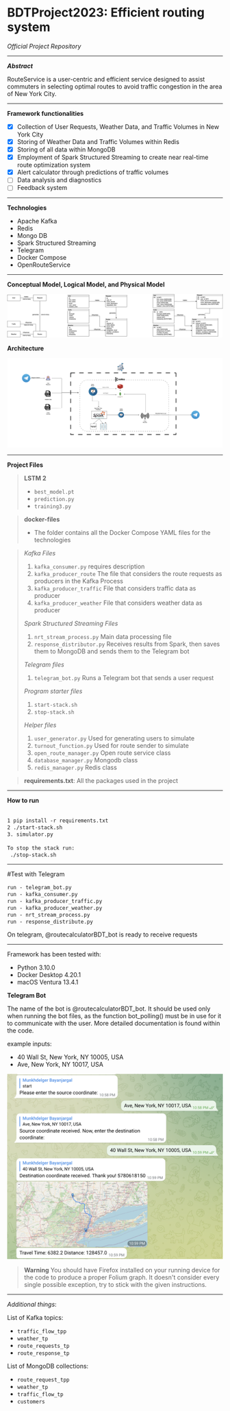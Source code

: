 # BDTProject2023: Efficient routing system
_Official Project Repository_

---

_**Abstract**_

RouteService is a user-centric and efficient service designed to assist commuters in selecting optimal routes to avoid traffic congestion in the area of New York City.

---

**Framework functionalities**

- [x] Collection of User Requests, Weather Data, and Traffic Volumes in New York City
- [x] Storing of Weather Data and Traffic Volumes within Redis
- [x] Storing of all data within MongoDB
- [x] Employment of Spark Structured Streaming to create near real-time route optimization system
- [x] Alert calculator through predictions of traffic volumes
- [ ] Data analysis and diagnostics
- [ ] Feedback system

---

**Technologies**

- Apache Kafka
- Redis
- Mongo DB
- Spark Structured Streaming
- Telegram
- Docker Compose
- OpenRouteService

---
**Conceptual Model, Logical Model, and Physical Model**

![alt text](Figures/data_models.drawio.png)

**Architecture**

![alt text](Figures/Archit.png)

---

**Project Files**

> **LSTM 2**
>  - `best_model.pt`
>  - `prediction.py`
>  - `training3.py`

> **docker-files**
> - The folder contains all the Docker Compose YAML files for the technologies

> _Kafka Files_
> 1. `kafka_consumer.py` requires description
> 2. `kafka_producer_route` The file that considers the route requests as producers in the Kafka Process
> 3. `kafka_producer_traffic` File that considers traffic data as producer
> 4. `kafka_producer_weather` File that considers weather data as producer
>    
> _Spark Structured Streaming Files_
> 1. `nrt_stream_process.py` Main data processing file
> 2. `response_distributor.py` Receives results from Spark, then saves them to MongoDB and sends them to the Telegram bot
>
> _Telegram files_
> 1. `telegram_bot.py` Runs a Telegram bot that sends a user request
>
> _Program starter files_
> 1. `start-stack.sh`
> 2. `stop-stack.sh`
>
> _Helper files_
> 1. `user_generator.py` Used for generating users to simulate
> 2. `turnout_function.py` Used for route sender to simulate
> 3. `open_route_manager.py` Open route service class
> 4. `database_manager.py` Mongodb class
> 5. `redis_manager.py` Redis class

> **requirements.txt**: All the packages used in the project


---

**How to run**

```shell copyable

1 pip install -r requirements.txt 
2 ./start-stack.sh
3. simulator.py

To stop the stack run:
 ./stop-stack.sh
```

---

#Test with Telegram
```shell copyable
run - telegram_bot.py
run - kafka_consumer.py
run - kafka_producer_traffic.py
run - kafka_producer_weather.py
run - nrt_stream_process.py
run - response_distribute.py
```

On telegram, @routecalculatorBDT_bot is ready to receive requests

---

Framework has been tested with:

- Python 3.10.0
- Docker Desktop 4.20.1
- macOS Ventura 13.4.1


**Telegram Bot**

The name of the bot is @routecalculatorBDT_bot.
It should be used only when running the bot files, as the function bot_polling() must be in use for it to communicate with the user.
More detailed documentation is found within the code. 

example inputs:
- 40 Wall St, New York, NY 10005, USA
- Ave, New York, NY 10017, USA

![alt text](Figures/telegram_ss.png)

> **Warning**
> You should have Firefox installed on your running device for the code to produce a proper Folium graph.
> It doesn't consider every single possible exception, try to stick with the given instructions.

---
_Additional things_:

List of Kafka topics:

- `traffic_flow_tpp`
- `weather_tp`
- `route_requests_tp`
- `route_response_tp`

List of MongoDB collections:

- `route_request_tpp`
- `weather_tp`
- `traffic_flow_tp`
- `customers` 
